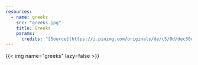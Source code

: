 ```yaml
---
resources:
  - name: greeks
    src: "greeks.jpg"
    title: Greeks
    params:
      credits: "[Source](https://i.pinimg.com/originals/de/c5/0d/dec50d4a21bb637e73e7d59b7a3e12b1.jpg)"
---
```


{{< img name="greeks" lazy=false >}}
